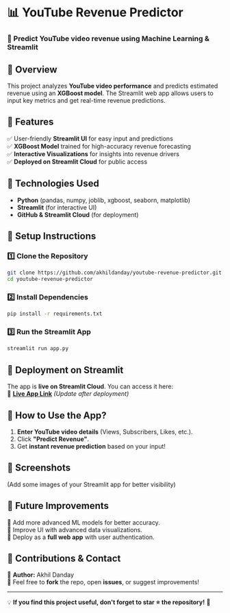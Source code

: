 # 📊 YouTube Revenue Predictor

### 🚀 Predict YouTube video revenue using Machine Learning & Streamlit

## **🔹 Overview**
This project analyzes **YouTube video performance** and predicts estimated revenue using an **XGBoost model**. The Streamlit web app allows users to input key metrics and get real-time revenue predictions.

## **🔹 Features**
✅ User-friendly **Streamlit UI** for easy input and predictions  
✅ **XGBoost Model** trained for high-accuracy revenue forecasting  
✅ **Interactive Visualizations** for insights into revenue drivers  
✅ **Deployed on Streamlit Cloud** for public access  

## **🔹 Technologies Used**
- **Python** (pandas, numpy, joblib, xgboost, seaborn, matplotlib)
- **Streamlit** (for interactive UI)
- **GitHub & Streamlit Cloud** (for deployment)

## **🔹 Setup Instructions**
### 1️⃣ Clone the Repository
```bash
git clone https://github.com/akhildanday/youtube-revenue-predictor.git
cd youtube-revenue-predictor
```

### 2️⃣ Install Dependencies
```bash
pip install -r requirements.txt
```

### 3️⃣ Run the Streamlit App
```bash
streamlit run app.py
```

## **🔹 Deployment on Streamlit**
The app is **live on Streamlit Cloud**. You can access it here:  
🔗 **[Live App Link](https://share.streamlit.io/akhildanday/youtube-revenue-predictor)** *(Update after deployment)*

## **🔹 How to Use the App?**
1. **Enter YouTube video details** (Views, Subscribers, Likes, etc.).
2. Click **"Predict Revenue"**.
3. Get **instant revenue prediction** based on your input!

## **🔹 Screenshots**
(Add some images of your Streamlit app for better visibility)

## **🔹 Future Improvements**
📌 Add more advanced ML models for better accuracy.  
📌 Improve UI with advanced data visualizations.  
📌 Deploy as a **full web app** with user authentication.  

## **🔹 Contributions & Contact**
👤 **Author:** Akhil Danday  
💬 Feel free to **fork** the repo, open **issues**, or suggest improvements!

---
💡 **If you find this project useful, don't forget to star ⭐ the repository!** 🚀

